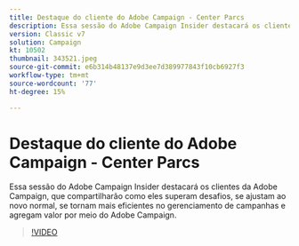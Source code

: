 ```yaml
---
title: Destaque do cliente do Adobe Campaign - Center Parcs
description: Essa sessão do Adobe Campaign Insider destacará os clientes da Adobe Campaign, que compartilharão como eles superam desafios, se ajustam ao novo normal e se tornam mais... (as descrições devem ter entre 60 e 160 caracteres)
version: Classic v7
solution: Campaign
kt: 10502
thumbnail: 343521.jpeg
source-git-commit: e6b314b48137e9d3ee7d389977843f10cb6927f3
workflow-type: tm+mt
source-wordcount: '77'
ht-degree: 15%

---
```


# Destaque do cliente do Adobe Campaign - Center Parcs

Essa sessão do Adobe Campaign Insider destacará os clientes da Adobe Campaign, que compartilharão como eles superam desafios, se ajustam ao novo normal, se tornam mais eficientes no gerenciamento de campanhas e agregam valor por meio do Adobe Campaign.

>[!VIDEO](https://video.tv.adobe.com/v/343521/?quality=12&learn=on)
